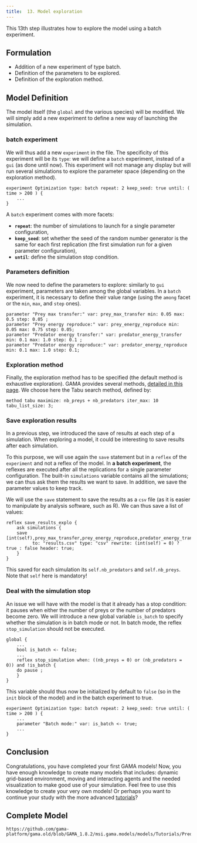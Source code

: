 ```yaml
---
title:  13. Model exploration
---
```



This 13th step illustrates how to explore the model using a batch experiment.


## Formulation

* Addition of a new experiment of type batch.
* Definition of the parameters to be explored.
* Definition of the exploration method.


## Model Definition

The model itself (the `global` and the various species) will be modified. We will simply add a new experiment to define a new way of launching the simulation.

### batch experiment

We will thus add a new `experiment` in the file. The specificity of this experiment will be its `type`: we will define a `batch` experiment, instead of a `gui` (as done until now). This experiment will not manage any display but will run several simulations to explore the parameter space (depending on the exploration method).

```
experiment Optimization type: batch repeat: 2 keep_seed: true until: ( time > 200 ) {
    ...
}
```

A `batch` experiment comes with more facets:

* **`repeat`**: the number of simulations to launch for a single parameter configuration,
* **`keep_seed`**: set whether the seed of the random number generator is the same for each first replication (the first simulation run for a given parameter configuration),
* **`until`**: define the simulation stop condition.

### Parameters definition

We now need to define the parameters to explore: similarly to `gui` experiment, parameters are taken among the global variables. In a `batch` experiment, it is necessary to define their value range (using the `among` facet or the `min`, `max`, and `step` ones).

```
parameter "Prey max transfer:" var: prey_max_transfer min: 0.05 max: 0.5 step: 0.05 ;
parameter "Prey energy reproduce:" var: prey_energy_reproduce min: 0.05 max: 0.75 step: 0.05;
parameter "Predator energy transfer:" var: predator_energy_transfer min: 0.1 max: 1.0 step: 0.1 ;
parameter "Predator energy reproduce:" var: predator_energy_reproduce min: 0.1 max: 1.0 step: 0.1;
```

### Exploration method

Finally, the exploration method has to be specified (the default method is exhaustive exploration). GAMA provides several methods, [detailed in this page](ExplorationMethods).
We choose here the Tabu search method, defined by:
```
method tabu maximize: nb_preys + nb_predators iter_max: 10 tabu_list_size: 3;
```

### Save exploration results

In a previous step, we introduced the save of results at each step of a simulation. When exploring a model, it could be interesting to save results after each simulation.

To this purpose, we will use again the `save` statement but in a `reflex` of the `experiment` and not a reflex of the model. In **a batch experiment**, the reflexes are executed after all the replications for a single parameter configuration. The built-in `simulations` variable contains all the simulations; we can thus ask them the results we want to save. In addition, we save the parameter values to keep track. 

We will use the `save` statement to save the results as a `csv` file (as it is easier to manipulate by analysis software, such as R). We can thus save a list of values:

```
reflex save_results_explo {
    ask simulations {
	save [int(self),prey_max_transfer,prey_energy_reproduce,predator_energy_transfer,predator_energy_reproduce,self.nb_predators,self.nb_preys] 
          to: "results.csv" type: "csv" rewrite: (int(self) = 0) ? true : false header: true;
    }		
}
```
This saved for each simulation its `self.nb_predators` and `self.nb_preys`. Note that `self` here is mandatory!


### Deal with the simulation stop

An issue we will have with the model is that it already has a stop condition: it pauses when either the number of preys or the number of predators become zero. We will introduce a new global variable `is_batch` to specify whether the simulation is in batch mode or not. In batch mode, the reflex `stop_simulation` should not be executed.

```
global {
    ...
    bool is_batch <- false;
    ...
    reflex stop_simulation when: ((nb_preys = 0) or (nb_predators = 0)) and !is_batch {
	do pause ;
    } 
}
```

This variable should thus now be initialized by default to `false` (so in the `init` block of the model) and in the batch experiment to true.

```
experiment Optimization type: batch repeat: 2 keep_seed: true until: ( time > 200 ) {
    ...
    parameter "Batch mode:" var: is_batch <- true;
    ...
}
```


## Conclusion

Congratulations, you have completed your first GAMA models! Now, you have enough knowledge to create many models that includes: dynamic grid-based environment, moving and interacting agents and the needed visualization to make good use of your simulation. Feel free to use this knowledge to create your very own models! Or perhaps you want to continue your study with the more advanced [tutorials](Tutorials)?



## Complete Model

```gaml reference
https://github.com/gama-platform/gama.old/blob/GAMA_1.8.2/msi.gama.models/models/Tutorials/Predator%20Prey/models/Model%2013.gaml
```
